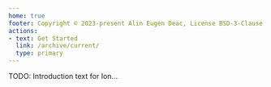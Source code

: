 ```yaml
---
home: true
footer: Copyright © 2023-present Alin Eugen Deac, License BSD-3-Clause
actions:
- text: Get Started
  link: /archive/current/
  type: primary
---
```


TODO: Introduction text for Ion...
